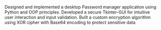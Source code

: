 Designed and implemented a desktop Password manager application
using Python and OOP principles.
Developed a secure Tkinter-GUI for intuitive user interaction and input
validation.
Built a custom encryption algorithm using XOR cipher with Base64
encoding to protect sensitive data
